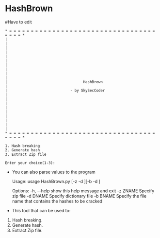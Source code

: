 # HashBrown
#Have to edit

	* = = = = = = = = = = = = = = = = = = = = = = = = = = = = = = = = = = = = = = *
	|                                                                             |
	|                                                                             |
	|                                                                             |
	|                                                                             |
	|                                                                             |
	|                                   HashBrown                                 |
	|                             - by SkySecCoder                                |
	|                                                                             |
	|                                                                             |
	|                                                                             |
	|                                                                             |
	* = = = = = = = = = = = = = = = = = = = = = = = = = = = = = = = = = = = = = = *

	1. Hash breaking
	2. Generate hash
	3. Extract Zip file

	Enter your choice(1-3):

- You can also parse values to the program

	Usage: usage HashBrown.py [-z <zipfile> -d <dictionary>][-b <hashfile> -d <dictionary>]

	Options:
	  -h, --help  show this help message and exit
	  -z ZNAME    Specify zip file
	  -d DNAME    Specify dictionary file
	  -b BNAME    Specify the file name that contains the hashes to be cracked

- This tool that can be used to:
1. Hash breaking.
2. Generate hash.
3. Extract Zip file.
